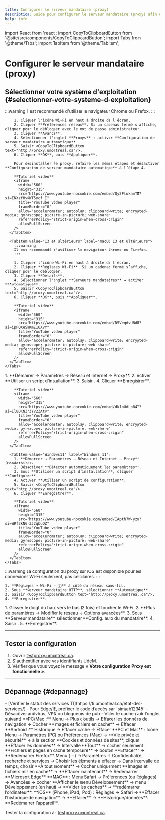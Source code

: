 ```yaml
---
title: Configurer le serveur mandataire (proxy)
description: Guide pour configurer le serveur mandataire (proxy) afin d'accéder aux ressources électroniques.
help: info
---
```


import React from 'react';
import CopyToClipboardButton from '@site/src/components/CopyToClipboardButton';
import Tabs from '@theme/Tabs';
import TabItem from '@theme/TabItem';

# Configurer le serveur mandataire (proxy)

## Sélectionner votre système d'exploitation {#selectionner-votre-systeme-d-exploitation}

<Tabs groupId="os-tabs">
  <TabItem value="macOS" label="macOS">
    <Tabs groupId="macOS">
      <TabItem value="12 et antérieurs" label="macOS 12 et antérieurs">
        :::warning
        Il est recommandé d'utiliser le navigateur Chrome ou Firefox.
        :::

        1. Cliquer l'icône Wi‑Fi en haut à droite de l'écran.  
        2. Cliquer **Préférences réseau**. Si un cadenas fermé s’affiche, cliquer pour le débloquer avec le mot de passe administrateur.  
        3. Cliquer **Avancé**.  
        4. Sélectionner l'onglet **Proxys** → activer **Configuration de serveur mandataire automatique**.  
        5. Saisir <CopyToClipboardButton text="http://proxy.umontreal.ca"/>.
        6. Cliquer **OK**, puis **Appliquer**.

        Pour désinstaller le proxy, refaire les mêmes étapes et désactiver **Configuration de serveur mandataire automatique** à l’étape 4.

        **Tutoriel vidéo**  
        <iframe
          width="560"
          height="315"
          src="https://www.youtube-nocookie.com/embed/Qy5FlukamTM?si=ENXzfHv6WT5ycf_I"
          title="YouTube video player"
          frameBorder="0"
          allow="accelerometer; autoplay; clipboard-write; encrypted-media; gyroscope; picture-in-picture; web-share"
          referrerPolicy="strict-origin-when-cross-origin"
          allowFullScreen
        />
      </TabItem>

      <TabItem value="13 et ultérieurs" label="macOS 13 et ultérieurs">
        :::warning
        Il est recommandé d'utiliser le navigateur Chrome ou Firefox.
        :::

        1. Cliquer l'icône Wi‑Fi en haut à droite de l'écran.  
        2. Cliquer **Réglages Wi‑Fi**. Si un cadenas fermé s’affiche, cliquer pour le débloquer.  
        3. Cliquer **Détails**.  
        4. Sélectionner l'onglet **Serveurs mandataires** → activer **Automatique**.  
        5. Saisir <CopyToClipboardButton text="http://proxy.umontreal.ca"/>.
        6. Cliquer **OK**, puis **Appliquer**.

        **Tutoriel vidéo**  
        <iframe
          width="560"
          height="315"
          src="https://www.youtube-nocookie.com/embed/D5VeqdvUNdM?si=ipPQXeShKmE16XVY"
          title="YouTube video player"
          frameBorder="0"
          allow="accelerometer; autoplay; clipboard-write; encrypted-media; gyroscope; picture-in-picture; web-share"
          referrerPolicy="strict-origin-when-cross-origin"
          allowFullScreen
        />
      </TabItem>
    </Tabs>
  </TabItem>

  <TabItem value="Windows" label="Windows">
    <Tabs groupId="Windows">
      <TabItem value="Windows10" label="Windows 10">
        1. **Démarrer → Paramètres → Réseau et Internet → Proxy**.  
        2. Activer **Utiliser un script d’installation**.  
        3. Saisir <CopyToClipboardButton text="http://proxy.umontreal.ca"/>.  
        4. Cliquer **Enregistrer**.

        **Tutoriel vidéo**  
        <iframe
          width="560"
          height="315"
          src="https://www.youtube-nocookie.com/embed/dk1oUdLo84Y?si=Il8DKNZr3YV2ZAtv"
          title="YouTube video player"
          frameBorder="0"
          allow="accelerometer; autoplay; clipboard-write; encrypted-media; gyroscope; picture-in-picture; web-share"
          referrerPolicy="strict-origin-when-cross-origin"
          allowFullScreen
        />
      </TabItem>

      <TabItem value="Windows11" label="Windows 11">
        1. **Démarrer → Paramètres → Réseau et Internet → Proxy** (Mandataire).  
        2. Désactiver **Détecter automatiquement les paramètres**.  
        3. Sous **Utiliser un script d’installation**, cliquer **Configurer**.  
        4. Activer **Utiliser un script de configuration**.  
        5. Saisir <CopyToClipboardButton text="http://proxy.umontreal.ca"/>.  
        6. Cliquer **Enregistrer**.

        **Tutoriel vidéo**  
        <iframe
          width="560"
          height="315"
          src="https://www.youtube-nocookie.com/embed/IApth7W-yzw?si=WRf2kNG-3J2qbuQZ"
          title="YouTube video player"
          frameBorder="0"
          allow="accelerometer; autoplay; clipboard-write; encrypted-media; gyroscope; picture-in-picture; web-share"
          referrerPolicy="strict-origin-when-cross-origin"
          allowFullScreen
        />
      </TabItem>
    </Tabs>
  </TabItem>

  <TabItem value="iOS" label="iOS">
    :::warning
    La configuration du proxy sur iOS est disponible pour les connexions Wi‑Fi seulement, pas cellulaires.
    :::

    1. **Réglages → Wi‑Fi → ⓘ** à côté du réseau sans‑fil.  
    2. Sous **Serveur mandataire HTTP**, sélectionner **Automatique**.  
    3. Saisir <CopyToClipboardButton text="http://proxy.umontreal.ca"/>.  
    4. **Enregistrer**.
  </TabItem>

  <TabItem value="Android" label="Android">
    1. Glisser le doigt du haut vers le bas (2 fois) et toucher le Wi‑Fi.  
    2. **Plus de paramètres → Modifier le réseau → Options avancées**.  
    3. Sous **Serveur mandataire**, sélectionner **Config. auto du mandataire**.  
    4. Saisir <CopyToClipboardButton text="http://proxy.umontreal.ca"/>.  
    5. **Enregistrer**.
  </TabItem>
</Tabs>

---

## Tester la configuration

1. Ouvrir [testproxy.umontreal.ca](http://testproxy.umontreal.ca).  
2. S'authentifier avec vos identifiants UdeM.  
3. Vérifier que vous voyez le message **« Votre configuration Proxy est fonctionnelle »**.

---

## Dépannage {#depannage}

<Tabs>
  <TabItem value="Tous navigateurs" label="Tous les navigateurs">
  - [Vérifier le statut des services TI](https://ti.umontreal.ca/etat-des-services/)  
  - Pour Edge/IE, préfixer le code d’accès par `sim\ab12345`  
  - Désactiver antivirus, VPN ou bloqueurs de pub  
  - Vider le cache (voir l’onglet suivant)  
  </TabItem>

  <TabItem value="ViderCache" label="Vider le cache">
    <Tabs>
      <TabItem value="Chrome" label="Chrome">
      **PC/Mac :** Menu → Plus d’outils → Effacer les données de navigation → Cocher **Images et fichiers en cache** → Effacer  
      **Android :** Historique → Effacer cache → Effacer
      </TabItem>
      <TabItem value="Firefox" label="Firefox">
      **PC et Mac** : Icône Menu → Paramètres (PC) ou Préférences (Mac) → **Vie privée et sécurité** → à la section **Cookies et données de sites**, cliquer **Effacer les données** → Intervalle **Tout** → cocher seulement **Fichiers et pages en cache temporaire** → bouton **Effacer** → **Redémarrer Firefox**.
      </TabItem>
      <TabItem value="Edge" label="Edge">
      Menu (⋯) → Paramètres → Confidentialité, recherche et services → Choisir les éléments à effacer  → Dans Intervalle de temps, choisir **À tout moment**  → Cocher uniquement **Images et fichiers mis en cache**  → **Effacer maintenant** → Redémarrer **Microsoft Edge**
      </TabItem>
      <TabItem value="Safari" label="Safari">
      **MAC** : Menu Safari → Préférences (ou Réglages) → Avancées → cocher **Afficher le menu Développement** → menu Développement (en haut) → **Vider les caches** → **redémarrer l’ordinateur**.
      **iOS** (iPhone, iPad, iPod) : Réglages → Safari → **Effacer l’historique de navigation** → **Effacer** → **Historique/données**. **Redémarrer l’appareil**.
      </TabItem>
    </Tabs>
  </TabItem>
</Tabs>

Tester la configuration à : [testproxy.umontreal.ca](http://testproxy.umontreal.ca).  